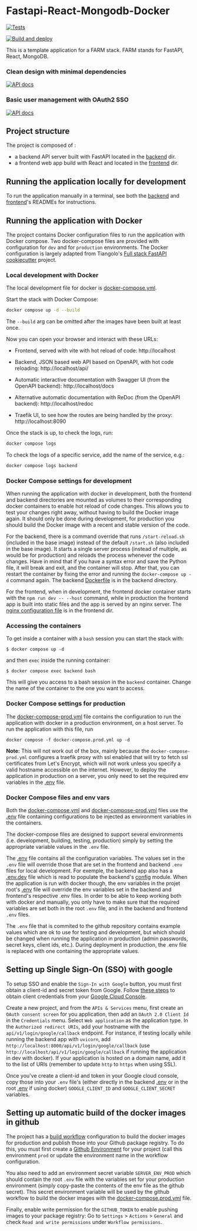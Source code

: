 # Fastapi-React-Mongodb-Docker

[![Tests](https://github.com/jonasrenault/fastapi-react-mongodb-docker/actions/workflows/test.yml/badge.svg)](https://github.com/jonasrenault/fastapi-react-mongodb-docker/actions/workflows/test.yml)

[![Build and deploy](https://github.com/jonasrenault/fastapi-react-mongodb-docker/actions/workflows/build.yml/badge.svg)](https://github.com/jonasrenault/fastapi-react-mongodb-docker/actions/workflows/build.yml)

This is a template application for a FARM stack. FARM stands for FastAPI, React, MongoDB.

### Clean design with minimal dependencies

[![API docs](frontend/public/farmd-1.png)](https://github.com/jonasrenault/fastapi-react-mongodb-docker)

### Basic user management with OAuth2 SSO

[![API docs](frontend/public/farmd-2.png)](https://github.com/jonasrenault/fastapi-react-mongodb-docker)

## Project structure

The project is composed of :

* a backend API server built with FastAPI located in the [backend](backend) dir.
* a frontend web app build with React and located in the [frontend](frontend) dir.

## Running the application locally for development

To run the application manually in a terminal, see both the [backend](backend/README.md) and [frontend](frontend/README.md)'s READMEs for instructions.

## Running the application with Docker

The project contains Docker configuration files to run the application with Docker compose. Two docker-compose files are provided with configuration for `dev` and for `production` environments. The Docker configuration is largely adapted from Tiangolo's [Full stack FastAPI cookiecutter](https://github.com/tiangolo/full-stack-fastapi-postgresql) project.

### Local development with Docker

The local development file for docker is [docker-compose.yml](./docker-compose.yml).

Start the stack with Docker Compose:

```bash
docker compose up -d --build
```

The `--build` arg can be omitted after the images have been built at least once.

Now you can open your browser and interact with these URLs:

* Frontend, served with vite with hot reload of code: http://localhost

* Backend, JSON based web API based on OpenAPI, with hot code reloading: http://localhost/api/

* Automatic interactive documentation with Swagger UI (from the OpenAPI backend): http://localhost/docs

* Alternative automatic documentation with ReDoc (from the OpenAPI backend): http://localhost/redoc

* Traefik UI, to see how the routes are being handled by the proxy: http://localhost:8090

Once the stack is up, to check the logs, run:

```bash
docker compose logs
```

To check the logs of a specific service, add the name of the service, e.g.:

```bash
docker compose logs backend
```

### Docker Compose settings for development

When running the application with docker in development, both the frontend and backend directories are mounted as volumes to their corresponding docker containers to enable hot reload of code changes. This allows you to test your changes right away, without having to build the Docker image again. It should only be done during development, for production you should build the Docker image with a recent and stable version of the code.

For the backend, there is a command override that runs `/start-reload.sh` (included in the base image) instead of the default `/start.sh` (also included in the base image). It starts a single server process (instead of multiple, as would be for production) and reloads the process whenever the code changes. Have in mind that if you have a syntax error and save the Python file, it will break and exit, and the container will stop. After that, you can restart the container by fixing the error and running the `docker-compose up -d` command again. The backend [Dockerfile](backend/Dockerfile) is in the backend directory.

For the frontend, when in development, the frontend docker container starts with the `npm run dev -- --host` command, while in production the frontend app is built into static files and the app is served by an nginx server. The [nginx configuration file](frontend/nginx.conf) is in the frontend dir.

### Accessing the containers

To get inside a container with a `bash` session you can start the stack with:

```console
$ docker compose up -d
```

and then `exec` inside the running container:

```console
$ docker compose exec backend bash
```

This will give you access to a bash session in the `backend` container. Change the name of the container to the one you want to access.


### Docker Compose settings for production

The [docker-compose-prod.yml](./docker-compose.prod.yml) file contains the configuration to run the application with docker in a production environment, on a host server. To run the application with this file, run

```console
docker compose -f docker-compose.prod.yml up -d
```

**Note:** This will not work out of the box, mainly because the `docker-compose-prod.yml` configures a traefik proxy with ssl enabled that will try to fetch ssl certificates from Let's Encrypt, which will not work unless you specify a valid hostname accessible on the internet. However, to deploy the application in production on a server, you only need to set the required env variables in the [.env](./.env) file.

### Docker Compose files and env vars

Both the [docker-compose.yml](./docker-compose.yml) and [docker-compose-prod.yml](./docker-compose.prod.yml) files use the [.env](./.env) file containing configurations to be injected as environment variables in the containers.

The docker-compose files are designed to support several environments (i.e. development, building, testing, production) simply by setting the appropriate variable values in the `.env` file.

The [.env](./.env) file contains all the configuration variables. The values set in the `.env` file will override those that are set in the frontend and backend `.env` files for local development. For exemple, the backend app also has a [.env.dev](backend/.env.dev) file which is read to populate the backend's [config](backend/app/config/config.py) module. When the application is run with docker though, the env variables in the projet root's [.env](./.env) file will override the env variables set in the backend and frontend's respective .env files. In order to be able to keep working both with docker and manually, you only have to make sure that the required variables are set both in the root `.env` file, and in the backend and frontend `.env` files.

The `.env` file that is commited to the github repository contains example values which are ok to use for testing and development, but which should be changed when running the application in production (admin passwords, secret keys, client ids, etc.). During deployment in production, the .env file is replaced with one containing the appropriate values.

## Setting up Single Sign-On (SSO) with google

To setup SSO and enable the `Sign-In with Google` button, you must first obtain a client-id and secret token from Google. Follow [these steps](https://developers.google.com/identity/protocols/oauth2) to obtain client credentials from your [Google Cloud Console](console.cloud.google.com).

Create a new project, and from the `APIs & Services` menu, first create an `OAuth consent screen` for you application, then add an `OAuth 2.0 Client Id` in the `Credentials` menu. Select `Web application` as the application type. In the `Authorized redirect URIs`, add your hostname with the `api/v1/login/google/callback` endpoint. For instance, if testing locally while running the backend app with `uvicorn`, add `http://localhost:8000/api/v1/login/google/callback` (use `http://localhost/api/v1/login/google/callback` if running the application in dev with docker). If your application is hosted on a domain name, add it to the list of URIs (remember to update `http` to `https` when using SSL).

Once you've create a client-id and token in your Google cloud console, copy those into your `.env` file's (either directly in the backend [.env](./backend/.env.dev) or in the root [.env](./.env) if using docker) `GOOGLE_CLIENT_ID` and `GOOGLE_CLIENT_SECRET` variables.

## Setting up automatic build of the docker images in github

The project has a [build workflow](./.github/workflows/build.yml) configuration to build the docker images for production and publish those into your Github package registry. To do this, you must first create a [Github Environment](https://docs.github.com/en/actions/deployment/targeting-different-environments/using-environments-for-deployment) for your project (call this environment `prod` or update the environment name in the workflow configuration.

You also need to add an environment secret variable `SERVER_ENV_PROD` which should contain the root `.env` file with the variables set for your production environment (simply copy-paste the contents of the env file as the github secret). This secret environment variable will be used by the github workflow to build the docker images with the [docker-compose.prod.yml](./docker-compose.prod.yml) file.

Finally, enable write permission for the `GITHUB_TOKEN` to enable pushing images to your package registry: Go to `Settings` > `Actions` > `General` and check `Read and write permissions` under `Workflow permissions`.
